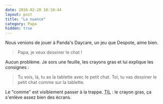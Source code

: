 ```yaml
---
date: 2016-02-20 18:10:44
layout: post
title: "La nuance"
category: Papa
hidden: true
---
```


Nous venions de jouer à Panda's Daycare, un jeu que Despote, aime bien.

> Papa, je veux dessiner le chat !

Aucun problème. Je sors une feuille, les crayons gras et lui explique les consignes :

> Tu vois, là, tu as la tablette avec le petit chat. Toi, tu vas dessiner le petit chat comme sur la tablette.

Le "comme" est visiblement passer à la trappe. <abbr lang="en" title="Today I Learned">TIL</abbr> : le crayon gras, ça s'enlève assez bien des écrans.
